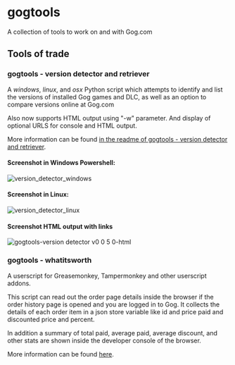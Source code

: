 # gogtools
A collection of tools to work on and with Gog.com

## Tools of trade

### gogtools - version detector and retriever
A *windows*, *linux*, and *osx* Python script which attempts to identify and list the versions of installed Gog games and DLC, as well as an option to compare versions online at Gog.com

Also now supports HTML output using "-w" parameter. And display of optional URLS for console and HTML output.

More information can be found [in the readme of gogtools - version detector and retriever](version-detector-retriever.md).

#### Screenshot in Windows Powershell:
![version_detector_windows](https://github.com/jrie/gogtools/assets/5701785/0a18b287-5b09-464c-a3eb-01e3f96c3ac2)

#### Screenshot in Linux:
![version_detector_linux](https://github.com/user-attachments/assets/d79b928d-2f4a-4830-ad17-05f2c1a7ce75)

#### Screenshot HTML output with links
![gogtools-version detector v0 0 5 0-html](https://github.com/user-attachments/assets/3d41b79b-3c4c-47d6-b574-d7bf8db0c56b)


### gogtools - whatitsworth
A userscript for Greasemonkey, Tampermonkey and other userscript addons.

This script can read out the order page details inside the browser if the order history page is opened and you are logged in to Gog. It collects the details of each order item in a json store variable like id and price paid and discounted price and percent.

In addition a summary of total paid, average paid, average discount, and other stats are shown inside the developer console of the browser.

More information can be found [here](gogtools_whatitsworth.md).
